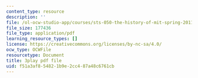 ```yaml
---
content_type: resource
description: ''
file: /ol-ocw-studio-app/courses/sts-050-the-history-of-mit-spring-2011/f51a3af854821b9e2cc487a48c6761cb_RwDQWPhNZ8U.pdf
file_size: 177436
file_type: application/pdf
learning_resource_types: []
license: https://creativecommons.org/licenses/by-nc-sa/4.0/
ocw_type: OCWFile
resourcetype: Document
title: 3play pdf file
uid: f51a3af8-5482-1b9e-2cc4-87a48c6761cb
---
```

